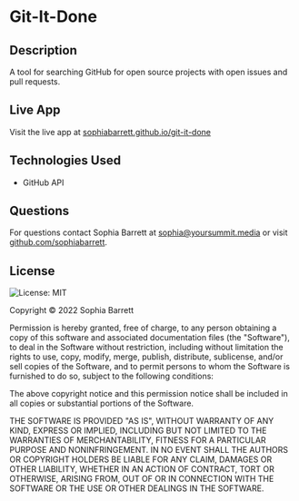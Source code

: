 # Git-It-Done

## Description
A tool for searching GitHub for open source projects with open issues and pull requests.

## Live App
Visit the live app at [sophiabarrett.github.io/git-it-done](https://sophiabarrett.github.io/git-it-done/)

## Technologies Used
* GitHub API

## Questions
For questions contact Sophia Barrett at [sophia@yoursummit.media](mailto:sophia@yoursummit.media) or visit [github.com/sophiabarrett](https://github.com/sophiabarrett).

## License
![License: MIT](https://img.shields.io/badge/License-MIT-yellow.svg)

Copyright © 2022 Sophia Barrett

Permission is hereby granted, free of charge, to any person obtaining a copy
of this software and associated documentation files (the "Software"), to deal
in the Software without restriction, including without limitation the rights
to use, copy, modify, merge, publish, distribute, sublicense, and/or sell
copies of the Software, and to permit persons to whom the Software is
furnished to do so, subject to the following conditions:

The above copyright notice and this permission notice shall be included in all
copies or substantial portions of the Software.

THE SOFTWARE IS PROVIDED "AS IS", WITHOUT WARRANTY OF ANY KIND, EXPRESS OR
IMPLIED, INCLUDING BUT NOT LIMITED TO THE WARRANTIES OF MERCHANTABILITY,
FITNESS FOR A PARTICULAR PURPOSE AND NONINFRINGEMENT. IN NO EVENT SHALL THE
AUTHORS OR COPYRIGHT HOLDERS BE LIABLE FOR ANY CLAIM, DAMAGES OR OTHER
LIABILITY, WHETHER IN AN ACTION OF CONTRACT, TORT OR OTHERWISE, ARISING FROM,
OUT OF OR IN CONNECTION WITH THE SOFTWARE OR THE USE OR OTHER DEALINGS IN THE
SOFTWARE.
